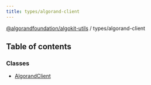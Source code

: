 ```yaml
---
title: types/algorand-client
---
```


[@algorandfoundation/algokit-utils](/reference/algokit-utils-ts/api/readme/) / types/algorand-client

## Table of contents

### Classes

- [AlgorandClient](/reference/algokit-utils-ts/api/classes/types_algorand_clientalgorandclient/)
